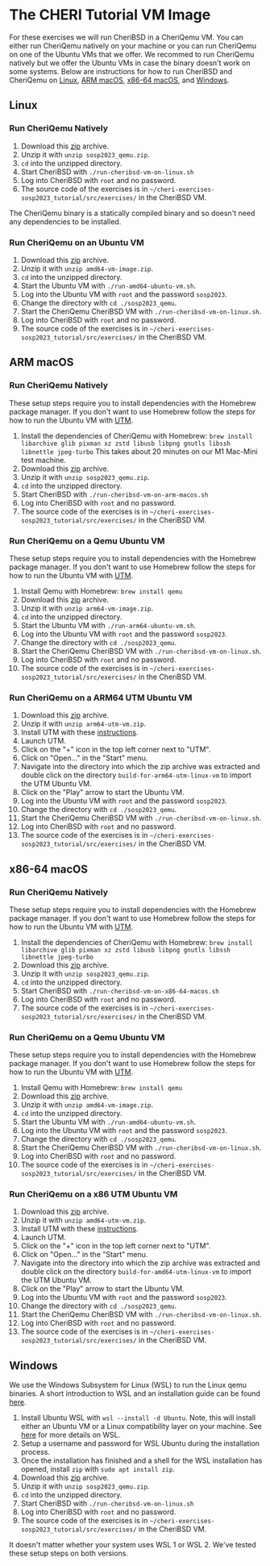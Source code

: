 # The CHERI Tutorial VM Image
For these exercises we will run CheriBSD in a CheriQemu VM. You can either run CheriQemu natively on your machine or you can run CheriQemu on one of the Ubuntu VMs that we offer. We recommed to run CheriQemu natively but we offer the Ubuntu VMs in case the binary doesn't work on some systems.
Below are instructions for how to run CheriBSD and CheriQemu on [Linux](#linux), [ARM macOS](#arm-macos), [x86-64 macOS](x86-64-macos), and [Windows](#windows).

## Linux
### Run CheriQemu Natively

1. Download this [zip](https://www.cl.cam.ac.uk/~pffm2/sosp2023_cheri_tutorial/files/sosp2023_qemu.zip) archive.
1. Unzip it with `unzip sosp2023_qemu.zip`.
1. `cd` into the unzipped directory.
1. Start CheriBSD with `./run-cheribsd-vm-on-linux.sh`
1. Log into CheriBSD with `root` and no password.
1. The source code of the exercises is in `~/cheri-exercises-sosp2023_tutorial/src/exercises/` in the CheriBSD VM.

The CheriQemu binary is a statically compiled binary and so doesn't need any dependencies to be installed.

### Run CheriQemu on an Ubuntu VM

1. Download this [zip](https://www.cl.cam.ac.uk/~pffm2/sosp2023_cheri_tutorial/files/amd64-vm-image.zip) archive.
1. Unzip it with `unzip amd64-vm-image.zip`.
1. `cd` into the unzipped directory.
1. Start the Ubuntu VM with `./run-amd64-ubuntu-vm.sh`.
1. Log into the Ubuntu VM with `root` and the password `sosp2023`.
1. Change the directory with `cd ./sosp2023_qemu`.
1. Start the CheriQemu CheriBSD VM with `./run-cheribsd-vm-on-linux.sh`.
1. Log into CheriBSD with `root` and no password.
1. The source code of the exercises is in `~/cheri-exercises-sosp2023_tutorial/src/exercises/` in the CheriBSD VM.


## ARM macOS
### Run CheriQemu Natively

These setup steps require you to install dependencies with the Homebrew package manager. If you don't want to use Homebrew follow the steps for how to run the Ubuntu VM with [UTM](#run-cheriqemu-on-an-arm64-utm-ubuntu-vm).

1. Install the dependencies of CheriQemu with Homebrew: `brew install libarchive glib pixman xz zstd libusb libpng gnutls libssh libnettle jpeg-turbo` This takes about 20 minutes on our M1 Mac-Mini test machine.
1. Download this [zip](https://www.cl.cam.ac.uk/~pffm2/sosp2023_cheri_tutorial/files/sosp2023_qemu.zip) archive.
1. Unzip it with `unzip sosp2023_qemu.zip`.
1. `cd` into the unzipped directory.
1. Start CheriBSD with `./run-cheribsd-vm-on-arm-macos.sh`
1. Log into CheriBSD with `root` and no password.
1. The source code of the exercises is in `~/cheri-exercises-sosp2023_tutorial/src/exercises/` in the CheriBSD VM.

### Run CheriQemu on a Qemu Ubuntu VM

These setup steps require you to install dependencies with the Homebrew package manager. If you don't want to use Homebrew follow the steps for how to run the Ubuntu VM with [UTM](#run-cheriqemu-on-an-arm64-utm-ubuntu-vm).

1. Install Qemu with Homebrew: `brew install qemu`
1. Download this [zip](https://www.cl.cam.ac.uk/~pffm2/sosp2023_cheri_tutorial/files/arm64-vm-image.zip) archive.
1. Unzip it with `unzip arm64-vm-image.zip`.
1. `cd` into the unzipped directory.
1. Start the Ubuntu VM with `./run-arm64-ubuntu-vm.sh`.
1. Log into the Ubuntu VM with `root` and the password `sosp2023`.
1. Change the directory with `cd ./sosp2023_qemu`.
1. Start the CheriQemu CheriBSD VM with `./run-cheribsd-vm-on-linux.sh`.
1. Log into CheriBSD with `root` and no password.
1. The source code of the exercises is in `~/cheri-exercises-sosp2023_tutorial/src/exercises/` in the CheriBSD VM.

### Run CheriQemu on a ARM64 UTM Ubuntu VM

1. Download this [zip](https://www.cl.cam.ac.uk/~pffm2/sosp2023_cheri_tutorial/files/arm64-utm-vm.zip) archive.
1. Unzip it with `unzip arm64-utm-vm.zip`.
1. Install UTM with these [instructions](https://docs.getutm.app/installation/macos/).
1. Launch UTM.
1. Click on the "+" icon in the top left corner next to "UTM".
1. Click on "Open..." in the "Start" menu.
1. Navigate into the directory into which the zip archive was extracted and double click on the directory `build-for-arm64-utm-linux-vm` to import the UTM Ubuntu VM.
1. Click on the "Play" arrow to start the Ubuntu VM.
1. Log into the Ubuntu VM with `root` and the password `sosp2023`.
1. Change the directory with `cd ./sosp2023_qemu`.
1. Start the CheriQemu CheriBSD VM with `./run-cheribsd-vm-on-linux.sh`.
1. Log into CheriBSD with `root` and no password.
1. The source code of the exercises is in `~/cheri-exercises-sosp2023_tutorial/src/exercises/` in the CheriBSD VM.

## x86-64 macOS
### Run CheriQemu Natively

These setup steps require you to install dependencies with the Homebrew package manager. If you don't want to use Homebrew follow the steps for how to run the Ubuntu VM with [UTM](#run-cheriqemu-on-a-x86-utm-ubuntu-vm).

1. Install the dependencies of CheriQemu with Homebrew: `brew install libarchive glib pixman xz zstd libusb libpng gnutls libssh libnettle jpeg-turbo`
1. Download this [zip](https://www.cl.cam.ac.uk/~pffm2/sosp2023_cheri_tutorial/files/sosp2023_qemu.zip) archive.
1. Unzip it with `unzip sosp2023_qemu.zip`.
1. `cd` into the unzipped directory.
1. Start CheriBSD with `./run-cheribsd-vm-on-x86-64-macos.sh`
1. Log into CheriBSD with `root` and no password.
1. The source code of the exercises is in `~/cheri-exercises-sosp2023_tutorial/src/exercises/` in the CheriBSD VM.

### Run CheriQemu on a Qemu Ubuntu VM

These setup steps require you to install dependencies with the Homebrew package manager. If you don't want to use Homebrew follow the steps for how to run the Ubuntu VM with [UTM](#run-cheriqemu-on-a-x86-utm-ubuntu-vm).

1. Install Qemu with Homebrew: `brew install qemu`
1. Download this [zip](https://www.cl.cam.ac.uk/~pffm2/sosp2023_cheri_tutorial/files/amd64-vm-image.zip) archive.
1. Unzip it with `unzip amd64-vm-image.zip`.
1. `cd` into the unzipped directory.
1. Start the Ubuntu VM with `./run-amd64-ubuntu-vm.sh`.
1. Log into the Ubuntu VM with `root` and the password `sosp2023`.
1. Change the directory with `cd ./sosp2023_qemu`.
1. Start the CheriQemu CheriBSD VM with `./run-cheribsd-vm-on-linux.sh`.
1. Log into CheriBSD with `root` and no password.
1. The source code of the exercises is in `~/cheri-exercises-sosp2023_tutorial/src/exercises/` in the CheriBSD VM.

### Run CheriQemu on a x86 UTM Ubuntu VM

1. Download this [zip](https://www.cl.cam.ac.uk/~pffm2/sosp2023_cheri_tutorial/files/amd64-utm-vm.zip) archive.
1. Unzip it with `unzip amd64-utm-vm.zip`.
1. Install UTM with these [instructions](https://docs.getutm.app/installation/macos/).
1. Launch UTM.
1. Click on the "+" icon in the top left corner next to "UTM".
1. Click on "Open..." in the "Start" menu.
1. Navigate into the directory into which the zip archive was extracted and double click on the directory `build-for-amd64-utm-linux-vm` to import the UTM Ubuntu VM.
1. Click on the "Play" arrow to start the Ubuntu VM.
1. Log into the Ubuntu VM with `root` and the password `sosp2023`.
1. Change the directory with `cd ./sosp2023_qemu`.
1. Start the CheriQemu CheriBSD VM with `./run-cheribsd-vm-on-linux.sh`.
1. Log into CheriBSD with `root` and no password.
1. The source code of the exercises is in `~/cheri-exercises-sosp2023_tutorial/src/exercises/` in the CheriBSD VM.


## Windows

We use the Windows Subsystem for Linux (WSL) to run the Linux qemu binaries. A short introduction to WSL and an installation guide can be found [here](https://learn.microsoft.com/en-us/windows/wsl/).

1. Install Ubuntu WSL with `wsl --install -d Ubuntu`. Note, this will install either an Ubuntu VM or a Linux compatibility layer on your machine. See [here](https://learn.microsoft.com/en-us/windows/wsl/) for more details on WSL.
1. Setup a username and password for WSL Ubuntu during the installation process.
1. Once the installation has finished and a shell for the WSL installation has opened, install `zip` with `sudo apt install zip`.
1. Download this [zip](https://www.cl.cam.ac.uk/~pffm2/sosp2023_cheri_tutorial/files/sosp2023_qemu.zip) archive.
1. Unzip it with `unzip sosp2023_qemu.zip`.
1. `cd` into the unzipped directory.
1. Start CheriBSD with `./run-cheribsd-vm-on-linux.sh`
1. Log into CheriBSD with `root` and no password.
1. The source code of the exercises is in `~/cheri-exercises-sosp2023_tutorial/src/exercises/` in the CheriBSD VM.

It doesn't matter whether your system uses WSL 1 or WSL 2. We've tested these setup steps on both versions.
